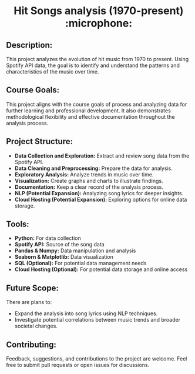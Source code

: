 <h1 align="center">
Hit Songs analysis (1970-present) :microphone:
</h1>

## Description:
This project analyzes the evolution of hit music from 1970 to present. Using Spotify API data, the goal is to identify and understand the patterns and characteristics of the music over time.

## Course Goals:
This project aligns with the course goals of process and analyzing data for further learning and professional development. It also demonstrates methodological flexibility and effective documentation throughout the analysis process.

## Project Structure:
- **Data Collection and Exploration:** Extract and review song data from the Spotify API.
- **Data Cleaning and Preprocessing:** Prepare the data for analysis.
- **Exploratory Analysis:** Analyze trends in music over time.
- **Visualization:** Create graphs and charts to illustrate findings.
- **Documentation:** Keep a clear record of the analysis process.
- **NLP (Potential Expansion):** Analyzing song lyrics for deeper insights.
- **Cloud Hosting (Potential Expansion):** Exploring options for online data storage.

## Tools:
- **Python:** For data collection
- **Spotify API:** Source of the song data
- **Pandas & Numpy:** Data manipulation and analysis
- **Seaborn & Matplotlib:** Data visualization
- **SQL (Optional):** For potential data management needs
- **Cloud Hosting (Optional):** For potential data storage and online access

## Future Scope:
There are plans to:
- Expand the analysis into song lyrics using NLP techniques.
- Investigate potential correlations between music trends and broader societal changes.

## Contributing:
Feedback, suggestions, and contributions to the project are welcome. Feel free to submit pull requests or open issues for discussions.